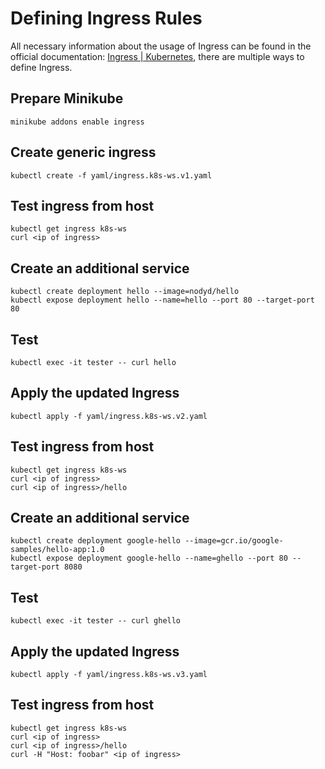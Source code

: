 # Defining Ingress Rules

All necessary information about the usage of Ingress can be found in the official documentation: [Ingress | Kubernetes](https://kubernetes.io/docs/concepts/services-networking/ingress/), there are multiple ways to define Ingress. 


## Prepare Minikube

```
minikube addons enable ingress
```

## Create generic ingress

```
kubectl create -f yaml/ingress.k8s-ws.v1.yaml
```

## Test ingress from host 

```
kubectl get ingress k8s-ws
curl <ip of ingress>
```

## Create an additional service

```
kubectl create deployment hello --image=nodyd/hello
kubectl expose deployment hello --name=hello --port 80 --target-port 80
```

## Test

```
kubectl exec -it tester -- curl hello
```

## Apply the updated Ingress

```
kubectl apply -f yaml/ingress.k8s-ws.v2.yaml
```

## Test ingress from host

```
kubectl get ingress k8s-ws
curl <ip of ingress>
curl <ip of ingress>/hello
```


## Create an additional service
```
kubectl create deployment google-hello --image=gcr.io/google-samples/hello-app:1.0
kubectl expose deployment google-hello --name=ghello --port 80 --target-port 8080
```

## Test

```
kubectl exec -it tester -- curl ghello
```

## Apply the updated Ingress

```
kubectl apply -f yaml/ingress.k8s-ws.v3.yaml
```

## Test ingress from host

```
kubectl get ingress k8s-ws
curl <ip of ingress>
curl <ip of ingress>/hello
curl -H "Host: foobar" <ip of ingress>
```
